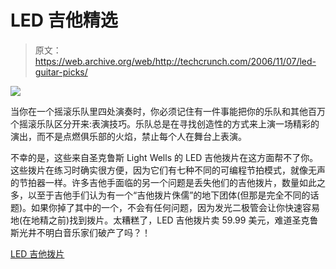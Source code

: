 # LED 吉他精选

> 原文：<https://web.archive.org/web/http://techcrunch.com/2006/11/07/led-guitar-picks/>

![](img/0233132ad46b82e596888dfb6c814410.png)

当你在一个摇滚乐队里四处演奏时，你必须记住有一件事能把你的乐队和其他百万个摇滚乐队区分开来:表演技巧。乐队总是在寻找创造性的方式来上演一场精彩的演出，而不是点燃俱乐部的火焰，禁止每个人在舞台上表演。

不幸的是，这些来自圣克鲁斯 Light Wells 的 LED 吉他拨片在这方面帮不了你。这些拨片在练习时确实很方便，因为它们有七种不同的可编程节拍模式，就像无声的节拍器一样。许多吉他手面临的另一个问题是丢失他们的吉他拨片，数量如此之多，以至于吉他手们认为有一个“吉他拨片侏儒”的地下团体(但那是完全不同的话题)。如果你掉了其中的一个，不会有任何问题，因为发光二极管会让你快速容易地(在地精之前)找到拨片。太糟糕了，LED 吉他拨片卖 59.99 美元，难道圣克鲁斯光井不明白音乐家们破产了吗？！

[LED 吉他拨片](https://web.archive.org/web/20160502055103/http://www.ohgizmo.com/2006/11/06/the-light-up-guitar-pick/)